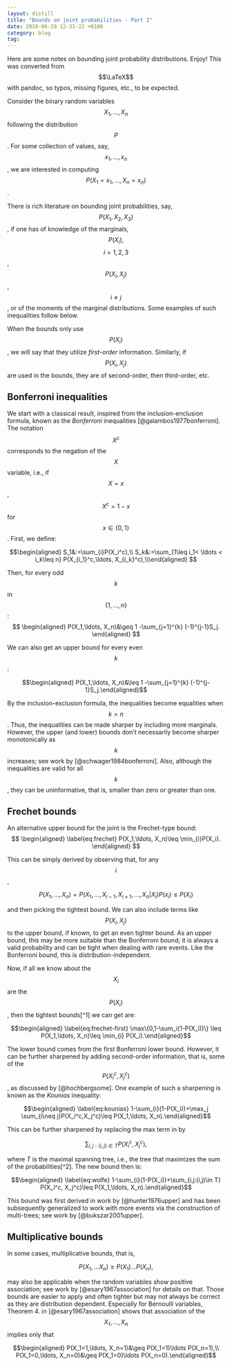 ```yaml
---
layout: distill
title: "Bounds on joint probabilities - Part I"
date: 2018-06-29 12-31-22 +0100
category: blog 
tag:  
---
```


Here are some notes on bounding joint probability distributions. Enjoy! This was
converted from $$\LaTeX$$ with pandoc, so typos, missing figures, etc., to be expected. 

Consider the binary random variables $$X_1, \ldots, X_n$$ following the
distribution $$P$$. For some collection of values, say,
$$x_1, \ldots, x_n$$, we are interested in computing
$$P(X_1=x_1,\ldots, X_n=x_n)$$.

There is rich literature on bounding joint probabilities, say, $$P(X_1,X_2,X_3)$$, if one has of
knowledge of the marginals, $$P(X_i),$$ $$i=1,2,3$$, $$ P(X_{i},X_j)$$,
$$i\neq j$$, or of the moments of the marginal distributions. Some
examples of such inequalities follow below.

When the bounds only use $$P(X_i)$$, we will say that they utilize
*first-order* information. Similarly, if $$P(X_i, X_j)$$ are used in the
bounds, they are of second-order, then third-order, etc.

Bonferroni inequalities
-----------------------

We start with a classical result, inspired from the inclusion-enclusion
formula, known as the *Bonferroni* 
inequalities [@galambos1977bonferroni]. The notation $$X^c$$ corresponds
to the negation of the $$X$$ variable, i.e., if $$X=x$$, $$X^c=1-x$$ for
$$x\in \{0,1\}$$. First, we define:

$$\begin{aligned}
  S_1&:=\sum_{i}P(X_i^c),\\
  S_k&:=\sum_{1\leq i_1< \ldots < i_k\leq n} P(X_{i_1}^c,\ldots, X_{i_k}^c),\\\end{aligned}
$$
  
Then, for every odd $$k$$ in $$\{1,\ldots, n\}$$: 
$$
\begin{aligned}
  P(X_1,\ldots, X_n)&\geq 1 -\sum_{j=1}^{k} (-1)^{j-1}S_j.
\end{aligned}
$$
  
We can also get an upper bound for every even $$k$$:

$$\begin{aligned}
  P(X_1,\ldots, X_n)&\leq 1 -\sum_{j=1}^{k} (-1)^{j-1}S_j.\end{aligned}$$
  
By the inclusion-exclusion formula, the inequalities become equalities
when $$k=n$$. Thus, the inequalities can be made sharper by including more
marginals. However, the upper (and lower) bounds don’t necessarily
become sharper monotonically as $$k$$ increases; see work
by [@schwager1984bonferroni]. Also, although the inequalities are valid
for all $$k$$, they can be uninformative, that is, smaller than zero or
greater than one.

Frechet bounds
--------------

An alternative upper bound for the joint is the Frechet-type bound:
$$
\begin{aligned}
  \label{eq:frechet}
 P(X_1,\ldots, X_n)\leq \min_{i}P(X_i).
 \end{aligned}
 $$ 

This can be
simply derived by observing that, for any $$i$$,

$$P(X_1,\ldots, X_n)=P(X_1,\ldots,X_{i-1},X_{i+1},\ldots, X_n|X_i)P(x_i)\leq P(X_i)$$

and then picking the tightest bound. We can also include terms like
$$P(X_i,X_j)$$ to the upper bound, if known, to get an even tighter bound.
As an upper bound, this may be more suitable than the Bonferroni bound;
it is always a valid probability and can be tight when dealing with rare
events. Like the Bonferroni bound, this is distribution-independent.

Now, if all we know about the $$X_i$$ are the $$P(X_i)$$, then the tightest
bounds[^1] we can get are:

$$\begin{aligned}
\label{eq:frechet-first}
 \max\{0,1-\sum_i(1-P(X_i))\} \leq P(X_1,\ldots, X_n)\leq \min_{i} P(X_i).\end{aligned}$$

The lower bound comes from the first Bonferroni lower bound. However, it
can be further sharpened by adding second-order information, that is,
some of the $$P(X_i^c,
X_j^c)$$, as discussed by [@hochbergsome]. One example of such a
sharpening is known as the *Kounias* inequality: 

$$\begin{aligned}
\label{eq:kounias}
 1-\sum_{i}(1-P(X_i))+\max_j \sum_{i\neq j}P(X_i^c,X_j^c)\leq P(X_1,\ldots, X_n).\end{aligned}$$

This can be further sharpened by replacing the max term in by

$$\sum_{i,j:(i,j)\in T} P(X_i^c, X_j^c),$$

where $T$ is the maximal
spanning tree, i.e., the tree that maximizes the sum of the
probabilities[^2]. The new bound then is:

$$\begin{aligned}
\label{eq:wolfe}
 1-\sum_{i}(1-P(X_i))+\sum_{i,j:(i,j)\in T} P(X_i^c, X_j^c)\leq P(X_1,\ldots, X_n).\end{aligned}$$

This bound was first derived in work by [@hunter1976upper] and has been
subsequently generalized to work with more events via the construction
of multi-trees; see work by [@bukszar2001upper].

Multiplicative bounds
---------------------

In some cases, multiplicative bounds, that is,

$$P(X_1,\ldots X_n)\geq P(X_1)\ldots P(X_n),$$ 

may also be applicable when the random variables show positive association; see work
by [@esary1967association] for details on that. Those bounds are easier
to apply and often tighter but may not always be correct as they are
distribution dependent. Especially for Bernoulli variables, Theorem 4.
in [@esary1967association] shows that association of the
$$X_1,\ldots, X_n$$ implies only that 

$$\begin{aligned}
P(X_1=1,\ldots, X_n=1)&\geq P(X_1=1)\ldots P(X_n=1),\\
P(X_1=0,\ldots, X_n=0)&\geq P(X_1=0)\ldots P(X_n=0).\end{aligned}$$

